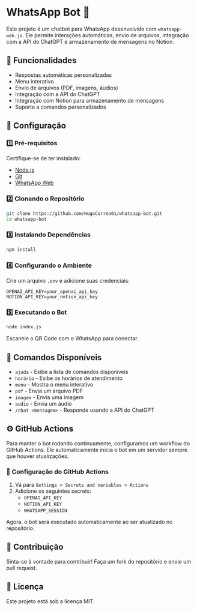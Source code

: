 # WhatsApp Bot 🤖

Este projeto é um chatbot para WhatsApp desenvolvido com `whatsapp-web.js`. Ele permite interações automáticas, envio de arquivos, integração com a API do ChatGPT e armazenamento de mensagens no Notion.

## 📌 Funcionalidades
- Respostas automáticas personalizadas
- Menu interativo
- Envio de arquivos (PDF, imagens, áudios)
- Integração com a API do ChatGPT
- Integração com Notion para armazenamento de mensagens
- Suporte a comandos personalizados

## 🚀 Configuração

### 1️⃣ Pré-requisitos
Certifique-se de ter instalado:
- [Node.js](https://nodejs.org/)
- [Git](https://git-scm.com/)
- [WhatsApp Web](https://web.whatsapp.com/)

### 2️⃣ Clonando o Repositório
```sh
git clone https://github.com/HugoCorrea01/whatsapp-bot.git
cd whatsapp-bot
```

### 3️⃣ Instalando Dependências
```sh
npm install
```

### 4️⃣ Configurando o Ambiente
Crie um arquivo `.env` e adicione suas credenciais:
```env
OPENAI_API_KEY=your_openai_api_key
NOTION_API_KEY=your_notion_api_key
```

### 5️⃣ Executando o Bot
```sh
node index.js
```
Escaneie o QR Code com o WhatsApp para conectar.

## 📜 Comandos Disponíveis
- `ajuda` - Exibe a lista de comandos disponíveis
- `horário` - Exibe os horários de atendimento
- `menu` - Mostra o menu interativo
- `pdf` - Envia um arquivo PDF
- `imagem` - Envia uma imagem
- `audio` - Envia um áudio
- `/chat <mensagem>` - Responde usando a API do ChatGPT

## ⚙️ GitHub Actions
Para manter o bot rodando continuamente, configuramos um workflow do GitHub Actions. Ele automaticamente inicia o bot em um servidor sempre que houver atualizações.

### 📌 Configuração do GitHub Actions
1. Vá para `Settings > Secrets and variables > Actions`
2. Adicione os seguintes secrets:
   - `OPENAI_API_KEY`
   - `NOTION_API_KEY`
   - `WHATSAPP_SESSION`

Agora, o bot será executado automaticamente ao ser atualizado no repositório.

## 🤝 Contribuição
Sinta-se à vontade para contribuir! Faça um fork do repositório e envie um pull request.

## 📄 Licença
Este projeto está sob a licença MIT.

